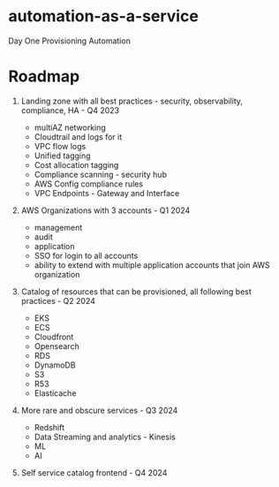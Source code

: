 # automation-as-a-service
Day One Provisioning Automation

# Roadmap
1. Landing zone with all best practices - security, observability, compliance, HA - Q4 2023
    - multiAZ networking
    - Cloudtrail and logs for it
    - VPC flow logs
    - Unified tagging
    - Cost allocation tagging
    - Compliance scanning - security hub
    - AWS Config compliance rules
    - VPC Endpoints - Gateway and Interface

2. AWS Organizations with 3 accounts - Q1 2024
    - management
    - audit
    - application
    - SSO for login to all accounts
    - ability to extend with multiple application accounts that join AWS organization

3. Catalog of resources that can be provisioned, all following best practices - Q2 2024
   - EKS
   - ECS
   - Cloudfront
   - Opensearch
   - RDS
   - DynamoDB
   - S3
   - R53
   - Elasticache
  
4. More rare and obscure services - Q3 2024
   - Redshift
   - Data Streaming and analytics - Kinesis
   - ML
   - AI
  
5. Self service catalog frontend - Q4 2024
